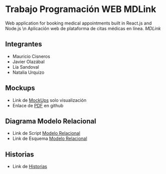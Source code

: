 # Trabajo Programación WEB  **MDLink**
Web application for booking medical appointments built in React.js and Node.js
\n
Aplicación web de plataforma de citas médicas en línea. *MDLink*
## Integrantes
 - Mauricio Cisneros
 - Javier Olazábal
 - Lía Sandoval
 - Natalia Urquizo

## Mockups

- Link de [MockUps](https://docs.google.com/drawings/d/1IlhPkF2gRAlWUt00z6HU51ozRbY-JErL1zwr8ZAcwa4/edit?usp=sharing) solo visualización
- Enlace de [PDF](https://github.com/Chad-O/Pw-grupo6/blob/master/doc/MockUps/MockUps.pdf) en github

## Diagrama Modelo Relacional

- Link de Script [Modelo Relacional](https://github.com/Chad-O/Pw-grupo6/blob/master/doc/Modelo_Relacional/ModeloScript.txt)
- Link de Esquema [Modelo Relacional](https://github.com/Chad-O/Pw-grupo6/blob/master/doc/Modelo_Relacional/ModeloDiagrama.pdf)

## Historias

- Link de [Historias](https://github.com/Chad-O/Pw-grupo6/blob/master/doc/Historias/Trabajo_Requerimientos_20221%20(1).xlsx)
